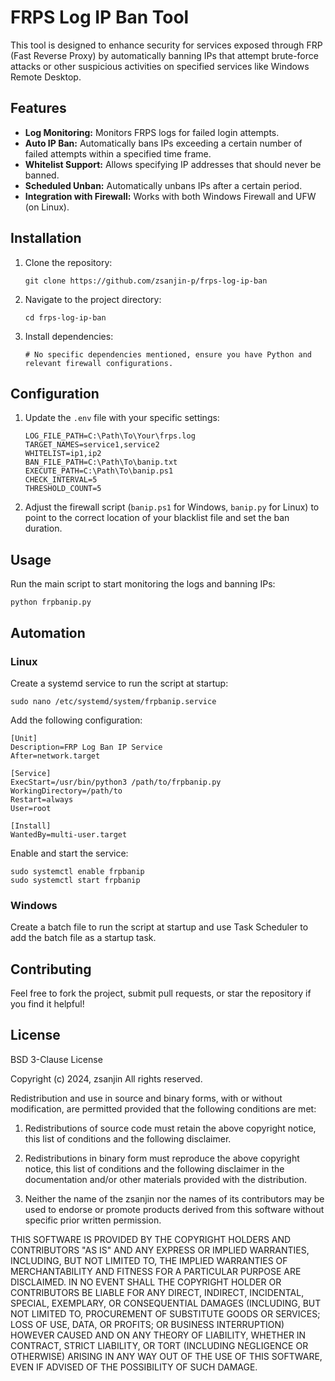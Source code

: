 # FRPS Log IP Ban Tool

This tool is designed to enhance security for services exposed through FRP (Fast Reverse Proxy) by automatically banning IPs that attempt brute-force attacks or other suspicious activities on specified services like Windows Remote Desktop.

## Features

- **Log Monitoring:** Monitors FRPS logs for failed login attempts.
- **Auto IP Ban:** Automatically bans IPs exceeding a certain number of failed attempts within a specified time frame.
- **Whitelist Support:** Allows specifying IP addresses that should never be banned.
- **Scheduled Unban:** Automatically unbans IPs after a certain period.
- **Integration with Firewall:** Works with both Windows Firewall and UFW (on Linux).

## Installation

1. Clone the repository:
   ```
   git clone https://github.com/zsanjin-p/frps-log-ip-ban
   ```

2. Navigate to the project directory:
   ```
   cd frps-log-ip-ban
   ```

3. Install dependencies:
   ```
   # No specific dependencies mentioned, ensure you have Python and relevant firewall configurations.
   ```

## Configuration

1. Update the `.env` file with your specific settings:
   ```
   LOG_FILE_PATH=C:\Path\To\Your\frps.log
   TARGET_NAMES=service1,service2
   WHITELIST=ip1,ip2
   BAN_FILE_PATH=C:\Path\To\banip.txt
   EXECUTE_PATH=C:\Path\To\banip.ps1
   CHECK_INTERVAL=5
   THRESHOLD_COUNT=5
   ```

2. Adjust the firewall script (`banip.ps1` for Windows, `banip.py` for Linux) to point to the correct location of your blacklist file and set the ban duration.

## Usage

Run the main script to start monitoring the logs and banning IPs:

```
python frpbanip.py
```

## Automation

### Linux

Create a systemd service to run the script at startup:

```
sudo nano /etc/systemd/system/frpbanip.service
```

Add the following configuration:

```
[Unit]
Description=FRP Log Ban IP Service
After=network.target

[Service]
ExecStart=/usr/bin/python3 /path/to/frpbanip.py
WorkingDirectory=/path/to
Restart=always
User=root

[Install]
WantedBy=multi-user.target
```

Enable and start the service:

```
sudo systemctl enable frpbanip
sudo systemctl start frpbanip
```

### Windows

Create a batch file to run the script at startup and use Task Scheduler to add the batch file as a startup task.

## Contributing

Feel free to fork the project, submit pull requests, or star the repository if you find it helpful!

## License

BSD 3-Clause License

Copyright (c) 2024, zsanjin
All rights reserved.

Redistribution and use in source and binary forms, with or without
modification, are permitted provided that the following conditions are met:

1. Redistributions of source code must retain the above copyright notice, this
   list of conditions and the following disclaimer.

2. Redistributions in binary form must reproduce the above copyright notice,
   this list of conditions and the following disclaimer in the documentation
   and/or other materials provided with the distribution.

3. Neither the name of the zsanjin nor the names of its contributors may be used
   to endorse or promote products derived from this software without specific
   prior written permission.

THIS SOFTWARE IS PROVIDED BY THE COPYRIGHT HOLDERS AND CONTRIBUTORS "AS IS"
AND ANY EXPRESS OR IMPLIED WARRANTIES, INCLUDING, BUT NOT LIMITED TO, THE
IMPLIED WARRANTIES OF MERCHANTABILITY AND FITNESS FOR A PARTICULAR PURPOSE ARE
DISCLAIMED. IN NO EVENT SHALL THE COPYRIGHT HOLDER OR CONTRIBUTORS BE LIABLE FOR
ANY DIRECT, INDIRECT, INCIDENTAL, SPECIAL, EXEMPLARY, OR CONSEQUENTIAL DAMAGES
(INCLUDING, BUT NOT LIMITED TO, PROCUREMENT OF SUBSTITUTE GOODS OR SERVICES;
LOSS OF USE, DATA, OR PROFITS; OR BUSINESS INTERRUPTION) HOWEVER CAUSED AND ON
ANY THEORY OF LIABILITY, WHETHER IN CONTRACT, STRICT LIABILITY, OR TORT
(INCLUDING NEGLIGENCE OR OTHERWISE) ARISING IN ANY WAY OUT OF THE USE OF THIS
SOFTWARE, EVEN IF ADVISED OF THE POSSIBILITY OF SUCH DAMAGE.



